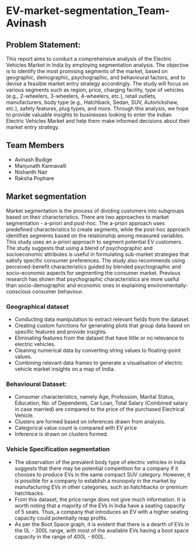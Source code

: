 # EV-market-segmentation_Team-Avinash
## Problem Statement:
This report aims to conduct a comprehensive analysis of the Electric Vehicles Market in India by employing segmentation analysis. The objective is to identify the most promising segments of the market, based on geographic, demographic, psychographic, and behavioural factors, and to devise a feasible market entry strategy accordingly. The study will focus on various segments such as region, price, charging facility, type of vehicles (e.g., 2-wheelers, 3-wheelers, 4-wheelers, etc.), retail outlets, manufacturers, body type (e.g., Hatchback, Sedan, SUV, Autorickshaw, etc.), safety features, plug types, and more. Through this analysis, we hope to provide valuable insights to businesses looking to enter the Indian Electric Vehicles Market and help them make informed decisions about their market entry strategy.
## Team Members
- Avinash Budige
- Manjunath Kannavalli
- Nishanth Nair
- Raksha Pophare
## Market segmentation
Market segmentation is the process of dividing customers into subgroups based on their characteristics. There are two approaches to market segmentation - a-priori and post-hoc. The a-priori approach uses predefined characteristics to create segments, while the post-hoc approach identifies segments based on the relationship among measured variables. This study uses an a-priori approach to segment potential EV customers. The study suggests that using a blend of psychographic and socioeconomic attributes is useful in formulating sub-market strategies that satisfy specific consumer preferences. The study also recommends using perceived-benefit characteristics guided by blended psychographic and socio-economic aspects for segmenting the consumer market. Previous research has shown that psychographic characteristics are more useful than socio-demographic and economic ones in explaining environmentally-conscious consumer behaviour.
### Geographical dataset
- Conducting data manipulation to extract relevant fields from the dataset.
- Creating custom functions for generating plots that group data based on specific
features and provide insights.
- Eliminating features from the dataset that have little or no relevance to electric
vehicles.
- Cleaning numerical data by converting string values to floating-point values.
- Combining relevant data frames to generate a visualisation of electric vehicle market
insights on a map of India.
### Behavioural Dataset:
- Consumer characteristics, namely Age, Profession, Marital Status, Education, No. of Dependents, Car Loan, Total Salary (Combined salary in case married) are compared to the price of the purchased Electrical Vehicle.
- Clusters are formed based on inferences drawn from analysis.
- Categorical value count is compared with EV price
- Inference is drawn on clusters formed.
### Vehicle Specification segmentation
- The observation of the prevalent body type of electric vehicles in India suggests that there may be potential competition for a company if it chooses to produce EVs in the same compact SUV category. However, it is possible for a company to establish a monopoly in the market by manufacturing EVs in other categories, such as hatchbacks or premium hatchbacks.
- From this dataset, the price range does not give much information. It is worth noting that a majority of the EVs in India have a seating capacity of 5 seats. Thus, a company that introduces an EV with a higher seating capacity could potentially reap profits.
- As per the Boot Space graph, it is evident that there is a dearth of EVs in the 0L - 300L range, with most of the available EVs having a boot space capacity in the range of 400L - 600L.
